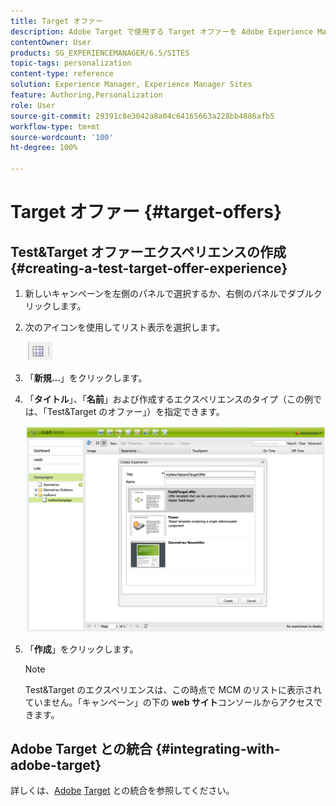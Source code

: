 ```yaml
---
title: Target オファー
description: Adobe Target で使用する Target オファーを Adobe Experience Manager で作成します。
contentOwner: User
products: SG_EXPERIENCEMANAGER/6.5/SITES
topic-tags: personalization
content-type: reference
solution: Experience Manager, Experience Manager Sites
feature: Authoring,Personalization
role: User
source-git-commit: 29391c8e3042a8a04c64165663a228bb4886afb5
workflow-type: tm+mt
source-wordcount: '100'
ht-degree: 100%

---
```


# Target オファー {#target-offers}

## Test&amp;Target オファーエクスペリエンスの作成 {#creating-a-test-target-offer-experience}

1. 新しいキャンペーンを左側のパネルで選択するか、右側のパネルでダブルクリックします。
1. 次のアイコンを使用してリスト表示を選択します。

   ![リスト表示](do-not-localize/chlimage_1-11.png)

1. 「**新規...**」をクリックします。
1. 「**タイトル**」、「**名前**」および作成するエクスペリエンスのタイプ（この例では、「Test&amp;Target のオファー」）を指定できます。

   ![chlimage_1-139](assets/chlimage_1-139.png)

1. 「**作成**」をクリックします。

   >[!NOTE]
   >
   >Test&amp;Target のエクスペリエンスは、この時点で MCM のリストに表示されていません。「キャンペーン」の下の **web サイト**&#x200B;コンソールからアクセスできます。

## Adobe Target との統合 {#integrating-with-adobe-target}

詳しくは、[Adobe](/help/sites-administering/target.md) [Target](/help/sites-administering/target.md) との統合を参照してください。
